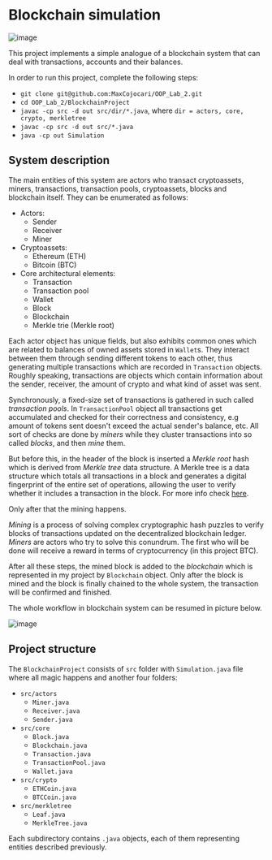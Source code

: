 # Blockchain simulation

![image](https://user-images.githubusercontent.com/92053176/192138851-6466d959-734a-4a0c-ab41-3c604095add6.png)

This project implements a simple analogue of a blockchain system that can deal with transactions, accounts and their balances.

In order to run this project, complete the following steps:

- `git clone git@github.com:MaxCojocari/OOP_Lab_2.git`
- `cd OOP_Lab_2/BlockchainProject`
- `javac -cp src -d out src/dir/*.java`, where `dir = actors, core, crypto, merkletree`
- `javac -cp src -d out src/*.java`
- `java -cp out Simulation`

## System description

The main entities of this system are actors who transact cryptoassets, miners, transactions, transaction pools, cryptoassets, blocks and blockchain itself. They can be enumerated as follows:

- Actors:
  - Sender
  - Receiver
  - Miner 
- Cryptoassets:
   - Ethereum (ETH)
   - Bitcoin (BTC)
- Core architectural elements:
   - Transaction
   - Transaction pool
   - Wallet
   - Block
   - Blockchain
   - Merkle trie (Merkle root)
   
Each actor object has unique fields, but also exhibits common ones which are related to balances of owned assets stored in `Wallet`s. They interact between them through sending different tokens to each other, thus generating multiple transactions which are recorded in `Transaction` objects. Roughly speaking, transactions are objects which contain information about the sender, receiver, the amount of crypto and what kind of asset was sent.

Synchronously, a fixed-size set of transactions is gathered in such called *transaction pools*. In `TransactionPool` object all transactions get accumulated and checked for their correctness and consistency, e.g amount of tokens sent doesn't exceed the actual sender's balance, etc. All sort of checks are done by *miners* while they cluster transactions into so called *blocks*, and then *mine* them.

But before this, in the header of the block is inserted a *Merkle root* hash which is derived from *Merkle tree* data structure. A Merkle tree is a data structure which totals all transactions in a block and generates a digital fingerprint of the entire set of operations, allowing the user to verify whether it includes a transaction in the block. For more info check [here](https://en.wikipedia.org/wiki/Merkle_tree).

Only after that the mining happens. 

*Mining* is a process of solving complex cryptographic hash puzzles to verify blocks of transactions updated on the decentralized blockchain ledger. *Miners* are actors who try to solve this conundrum. The first who will be done will receive a reward in terms of cryptocurrency (in this project BTC).

After all these steps, the mined block is added to the *blockchain* which is represented in my project by `Blockchain` object. Only after the block is mined and the block is finally chained to the whole system, the transaction will be confirmed and finished.

The whole workflow in blockchain system can be resumed in picture below.

![image](https://user-images.githubusercontent.com/92053176/192143455-78da7c7f-f1be-4cf8-8498-434580929c2a.png)

## Project structure

The `BlockchainProject` consists of `src` folder with `Simulation.java` file where all magic happens and another four folders:
  - `src/actors`
    - `Miner.java`
    - `Receiver.java`
    - `Sender.java`
  - `src/core`
    - `Block.java`
    - `Blockchain.java`
    - `Transaction.java`
    - `TransactionPool.java`
    - `Wallet.java`
  - `src/crypto`
    - `ETHCoin.java`
    - `BTCCoin.java`
  - `src/merkletree`
    - `Leaf.java`
    - `MerkleTree.java`


Each subdirectory contains `.java` objects, each of them representing entities described previously.
